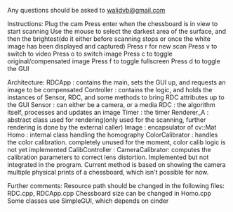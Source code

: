 Any questions should be asked to walidvb@gmail.com

Instructions:
    Plug the cam
    Press enter when the chessboard is in view to start scanning
    Use the mouse to select the darkest area of the surface, and then the brightest(do it either before scanning stops or once the white image has been displayed and captured)
    Press r for new scan
    Press v to switch to video
    Press o to switch image
    Press c to toggle original/compensated image
    Press f to toggle fullscreen
    Press d to toggle the GUI

Architecture:
    RDCApp          : contains the main, sets the GUI up, and requests an image to be compensated
    Controller      : contains the logic, and holds the instances of Sensor, RDC, and some methods to bring RDC attributes up to the GUI
    Sensor          : can either be a camera, or a media
    RDC             : the algorithm itself, processes and updates an image
    Timer           : the timer
    Renderer_A      : abstract class used for rendering(only used for the scanning, further rendering is done by the external caller)
    Image           : encapsulator of cv::Mat
    Homo            : internal class handling the homography
    ColorCalibrator : handles the color calibration. completely unused for the moment, color calib logic is not yet implemented
    CalibController :
    CameraCalibrator: computes the calibration parameters to correct lens distortion. Implemented but not integrated in the program. Current method is based on showing the camera multiple physical prints of a chessboard, which isn't possible for now.

Further comments:
    Resource path should be changed in the following files: RDC.cpp, RDCApp.cpp
    Chessboard size can be changed in Homo.cpp
    Some classes use SimpleGUI, which depends on cinder